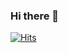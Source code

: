 ### Hi there 👋
[![Hits](https://hits.seeyoufarm.com/api/count/incr/badge.svg?url=https%3A%2F%2Fgithub.com%2Fye1n&count_bg=%23C8C8C8&title_bg=%23353535&icon=github.svg&icon_color=%23FFFFFF&title=GitHub&edge_flat=false)](https://hits.seeyoufarm.com)
